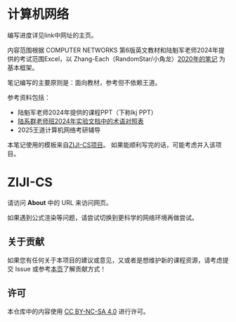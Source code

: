 # 计算机网络

编写进度详见link中网址的主页。

内容范围根据 COMPUTER NETWORKS 第6版英文教材和陆魁军老师2024年提供的考试范围Excel，以
Zhang-Each（RandomStar/小角龙）[2020年的笔记](https://zhang-each.github.io/My-CS-Notebook/Networking/)
为基本框架。
    
笔记编写的主要原则是：面向教材，参考但不依赖王道。

参考资料包括：

- 陆魁军老师2024年提供的课程PPT（下称lkj PPT）
- [陆系群老师班2024年实验文档中的术语对照表](https://zjucomp.net/docs/terms/)
- 2025王道计算机网络考研辅导

本笔记使用的模板来自[ZIJI-CS项目](https://ziji-cs.github.io/)。
如果能顺利写完的话，可能考虑并入该项目。

# ZIJI-CS

请访问 **About** 中的 URL 来访问网页。

如果遇到公式渲染等问题，请尝试切换到更科学的网络环境再做尝试。

## 关于贡献

如果您有任何关于本项目的建议或意见，又或者是想维护新的课程资源，请考虑提交 Issue 或参考[本页](https://ziji-cs.github.io/contribution/)了解贡献方式！

## 许可

本仓库中的内容使用 [CC BY-NC-SA 4.0](https://creativecommons.org/licenses/by-nc-sa/4.0/deed.zh) 进行许可。